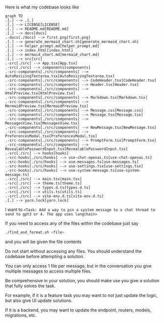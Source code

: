 Here is what my codebase looks like

```mermaid
graph TD
.[.] --> .[.]
.[.] --> LICENSE[LICENSE]
.[.] --> README.md[README.md]
.[.] --> docs[docs]
.-docs[./docs] --> first.png[first.png]
.[.] --> generate_mermaid_chart.sh[generate_mermaid_chart.sh]
.[.] --> helper_prompt.md[helper_prompt.md]
.[.] --> index.html[index.html]
.[.] --> mermaid_chart.md[mermaid_chart.md]
.[.] --> src[src]
.-src[./src] --> App.tsx[App.tsx]
.-src[./src] --> components[components]
.-src-components[./src/components] --> AutoResizingTextarea.tsx[AutoResizingTextarea.tsx]
.-src-components[./src/components] --> CodeHeader.tsx[CodeHeader.tsx]
.-src-components[./src/components] --> Header.tsx[Header.tsx]
.-src-components[./src/components] --> HtmlPreview.tsx[HtmlPreview.tsx]
.-src-components[./src/components] --> Markdown.tsx[Markdown.tsx]
.-src-components[./src/components] --> MermaidPreview.tsx[MermaidPreview.tsx]
.-src-components[./src/components] --> Message.css[Message.css]
.-src-components[./src/components] --> Message.tsx[Message.tsx]
.-src-components[./src/components] --> MessagesView.tsx[MessagesView.tsx]
.-src-components[./src/components] --> NewMessage.tsx[NewMessage.tsx]
.-src-components[./src/components] --> PreferencesModal.tsx[PreferencesModal.tsx]
.-src-components[./src/components] --> PromptForm.tsx[PromptForm.tsx]
.-src-components[./src/components] --> RevealablePasswordInput.tsx[RevealablePasswordInput.tsx]
.-src[./src] --> hooks[hooks]
.-src-hooks[./src/hooks] --> use-chat-openai.ts[use-chat-openai.ts]
.-src-hooks[./src/hooks] --> use-messages.ts[use-messages.ts]
.-src-hooks[./src/hooks] --> use-settings.tsx[use-settings.tsx]
.-src-hooks[./src/hooks] --> use-system-message.ts[use-system-message.ts]
.-src[./src] --> main.tsx[main.tsx]
.-src[./src] --> theme.ts[theme.ts]
.-src[./src] --> types.d.ts[types.d.ts]
.-src[./src] --> utils.ts[utils.ts]
.-src[./src] --> vite-env.d.ts[vite-env.d.ts]
.[.] --> yarn.lock[yarn.lock]
```

I want to `<Task: Add a way to pin a system message to a chat thread to send to gpt3 or 4. The app uses langchain>`

If you need to access any of the files within the codebase just say 

```bash
./find_and_format.sh <file>
```

and you will be given the file contents

Do not start without accessing any files. You should understand the codebase before attempting a solution.

You can only access 1 file per message, but in the conversation you give multiple messages to access multiple files.

Be comprehensive in your solution, you should make use you give a solution that fully solves the task.

For example, if it is a feature task you may want to not just update the logic, but also give UI update solutions.

If it is a backend, you may want to update the endpoint, routers, models, migrations, etc.
